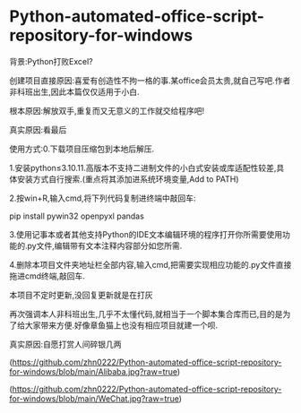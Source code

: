 # Python-automated-office-script-repository-for-windows
背景:Python打败Excel?

创建项目直接原因:喜爱有创造性不拘一格的事.某office会员太贵,就自己写吧.作者非科班出生,因此本篇仅仅适用于小白.

根本原因:解放双手,重复而又无意义的工作就交给程序吧!

真实原因:看最后

使用方式:0.下载项目压缩包到本地后解压.

1.安装python≤3.10.11.高版本不支持二进制文件的小白式安装或库适配性较差,具体安装方式自行搜索.(重点将其添加进系统环境变量,Add to PATH)

2.按win+R,输入cmd,将下列代码复制进终端中敲回车:

pip install pywin32 openpyxl pandas

3.使用记事本或者其他支持Python的IDE文本编辑环境的程序打开你所需要使用功能的.py文件,编辑带有文本注释内容部分如您所需.

4.删除本项目文件夹地址栏全部内容,输入cmd,把需要实现相应功能的.py文件直接拖进cmd终端,敲回车.

本项目不定时更新,没回复更新就是在打灰

再次强调本人非科班出生,几乎不太懂代码,就相当于一个脚本集合库而已,目的是为了给大家带来方便.好像章鱼猫上也没有相应项目就建一个呗.

真实原因:自愿打赏人间碎银几两

(https://github.com/zhn0222/Python-automated-office-script-repository-for-windows/blob/main/Alibaba.jpg?raw=true)

(https://github.com/zhn0222/Python-automated-office-script-repository-for-windows/blob/main/WeChat.jpg?raw=true)

